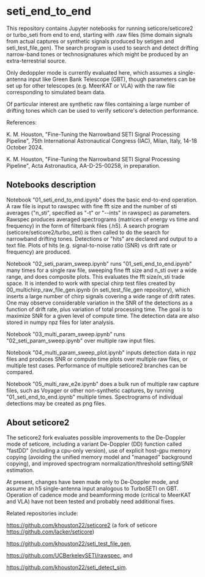 # seti_end_to_end

This repository contains Jupyter notebooks for running seticore/seticore2 or turbo_seti from end to end, starting with .raw files
(time domain signals from actual captures or synthetic signals produced by setigen and seti_test_file_gen). 
The search program is used to search and detect drifting narrow-band tones or technosignatures which might be produced by 
an extra-terrestrial source. 

Only dedoppler mode is currently evaluated here, which assumes a single-antenna input like Green Bank Telescope (GBT), 
though parameters can be set up for other telescopes (e.g. MeerKAT or VLA) with the raw file corresponding
to simulated beam data.

Of particular interest are synthetic raw files containing a large number of drifting tones which can be used
to verify seticore's detection performance.

References: 

K. M. Houston, "Fine-Tuning the Narrowband SETI Signal Processing Pipeline", 
75th International Astronautical Congress (IAC), Milan, Italy, 14-18 October 2024.

K. M. Houston, "Fine-Tuning the Narrowband SETI Signal Processing Pipeline", 
Acta Astronautica, AA-D-25-00258, in preparation.

## Notebooks description

Notebook "01_seti_end_to_end.ipynb" does the basic end-to-end operation.  A raw file is input
to rawspec with fine fft size and the number of sti averages ("n_sti", specified as "-t" or "--ints" in rawspec) as parameters.  Rawspec
produces averaged spectrograms (matrices of energy vs time and frequency) in the form of filterbank files (.h5).
A search program (seticore/seticore2/turbo_seti) is then called to do the search for narrowband drifting tones.  Detections or "hits"
are declared and output to a text file.  Plots of hits (e.g. signal-to-noise ratio (SNR) vs drift rate or frequency) are produced.

Notebook "02_seti_param_sweep.ipynb" runs "01_seti_end_to_end.ipynb" many times for a single raw file, 
sweeping fine fft size and n_sti over a wide range, and does composite plots.  This evaluates the fft size/n_sti trade space.
It is intended to work with special chirp test files created by 00_multichirp_raw_file_gen.ipynb (in seti_test_file_gen repository), 
which inserts a large number of chirp signals covering a wide range of drift rates.
One may observe considerable variation in the SNR of the detections as a function of drift rate,
plus variation of total processing time.  The goal is to maximize SNR for a given level of compute time.
The detection data are also stored in numpy npz files for later analysis.

Notebook "03_multi_param_sweep.ipynb" runs "02_seti_param_sweep.ipynb" over multiple raw input files.

Notebook "04_multi_param_sweep_plot.ipynb" inputs detection data in npz files and produces SNR or compute time
plots over multiple raw files, or multiple test cases.  Performance of multiple seticore2 branches can be compared.

Notebook "05_multi_raw_e2e.ipynb" does a bulk run of multiple raw capture files, such as Voyager or other non-synthetic captures, 
by running "01_seti_end_to_end.ipynb" multiple times.  Spectrograms of individual detections may be created as png files.

## About seticore2

The seticore2 fork evaluates possible improvements to the De-Doppler mode of seticore, including a
variant De-Doppler (DD) function called "fastDD" (including a cpu-only version), 
use of explicit host-gpu memory copying (avoiding the unified memory model and "managed" 
background copying), and improved spectrogram normalization/threshold setting/SNR estimation.

At present, changes have been made only to De-Doppler mode, and assume an h5 single-antenna input
analogous to TurboSETI on GBT.  Operation of cadence mode and beamforming mode (critical to 
MeerKAT and VLA) have not been tested and probably need additional fixes.

Related repositories include:

https://github.com/khouston22/seticore2 (a fork of seticore https://github.com/lacker/seticore)

https://github.com/khouston22/seti_test_file_gen,

https://github.com/UCBerkeleySETI/rawspec, and

https://github.com/khouston22/seti_detect_sim.





